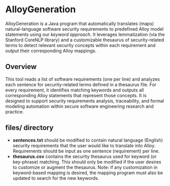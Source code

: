 # AlloyGeneration

AlloyGeneration is a Java program that automatically translates (maps) natural-language software security requirements to predefined Alloy model statements using our *keyword approach*.
It leverages lemmatization (via the Stanford CoreNLP library) and a customizable thesaurus of security-related terms to detect relevant security concepts within each requirement and output their corresponding Alloy mappings.

## Overview

This tool reads a list of software requirements (one per line) and analyzes each sentence for security-related terms defined in a thesaurus file.
For every requirement, it identifies matching keywords and outputs all corresponding Alloy statements that represent those concepts.
It is designed to support security requirements analysis, traceability, and formal modeling automation within secure software engineering research and practice.

## files/ directory
* **sentences.txt** should be modified to contain natural language (English) security requirements that the user would like to translate into Alloy. Requirements should be input as one sentence (requirement) per line.
* **thesaurus.csv** contains the security thesaurus used for keyword (or key-phrase) matching. This should only be modified if the user desires to customize or augment the thesaurus. Note: if any customization in keyword-based mapping is desired, the mapping program must also be updated to search for the new keywords.
